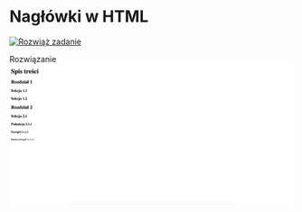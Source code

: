 # Nagłówki w HTML
[![Rozwiąż zadanie](https://img.shields.io/badge/Open%20in-CodeSandbox-blue?style=flat-square&logo=codesandbox)](https://githubbox.com/ps-test-123/1.naglowki-zadaniev2)


Rozwiązanie
![image info](./zadanie.png)
